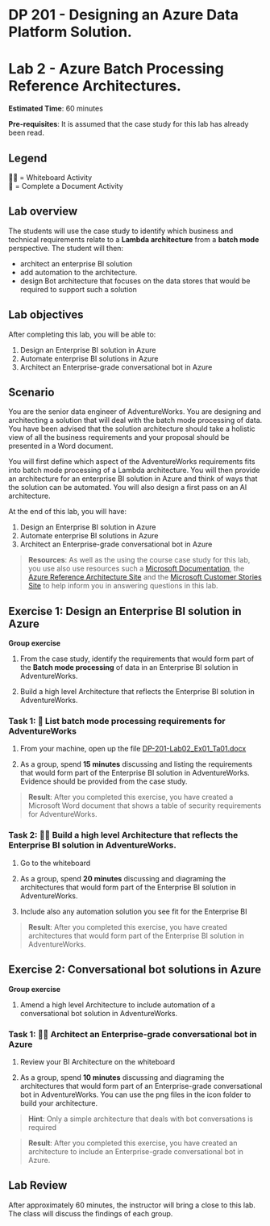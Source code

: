 # DP 201 - Designing an Azure Data Platform Solution.
# Lab 2 - Azure Batch Processing Reference Architectures.

**Estimated Time**: 60 minutes

**Pre-requisites**: It is assumed that the case study for this lab has already been read.

## Legend  
👩‍🏫 = Whiteboard Activity  
📄 = Complete a Document Activity

## Lab overview

The students will use the case study to identify which business and technical requirements relate to a **Lambda architecture** from a **batch mode** perspective. The student will then: 
- architect an enterprise BI solution
- add automation to the architecture. 
- design Bot architecture that focuses on the data stores that would be required to support such a solution 

## Lab objectives
  
After completing this lab, you will be able to:

1. Design an Enterprise BI solution in Azure
2. Automate enterprise BI solutions in Azure
3. Architect an Enterprise-grade conversational bot in Azure

## Scenario
  
You are the senior data engineer of AdventureWorks. You are designing and architecting a solution that will deal with the batch mode processing of data. You have been advised that the solution architecture should take a holistic view of all the business requirements and your proposal should be presented in a Word document.

You will first define which aspect of the AdventureWorks requirements fits into batch mode processing of a Lambda architecture. You will then provide an architecture for an enterprise BI solution in Azure and think of ways that the solution can be automated. You will also design a first pass on an AI architecture.

At the end of this lab, you will have:

1. Design an Enterprise BI solution in Azure
2. Automate enterprise BI solutions in Azure
3. Architect an Enterprise-grade conversational bot in Azure

>**Resources**: As well as the using the course case study for this lab, you use also use resources such a [Microsoft Documentation](https://docs.microsoft.com), the [Azure Reference Architecture Site](https://docs.microsoft.com/en-us/azure/architecture/reference-architectures/) and the [Microsoft Customer Stories Site](https://customers.microsoft.com/) to help inform you in answering questions in this lab. 

## Exercise 1: Design an Enterprise BI solution in Azure

**Group exercise**
  
1. From the case study, identify the requirements that would form part of the **Batch mode processing** of data in an Enterprise BI solution in AdventureWorks.

1. Build a high level Architecture that reflects the Enterprise BI solution in AdventureWorks.

### Task 1: 📄 List batch mode processing requirements for AdventureWorks

1. From your machine, open up the file [DP-201-Lab02_Ex01_Ta01.docx](../Labfiles/Starter/DP-201.2/DP-201-Lab02_Ex01_Ta01.docx)

1. As a group, spend **15 minutes** discussing and listing the requirements that would form part of the Enterprise BI solution in AdventureWorks. Evidence should be provided from the case study.

> **Result**: After you completed this exercise, you have created a Microsoft Word document that shows a table of security requirements for AdventureWorks.

### Task 2: 👩‍🏫 Build a high level Architecture that reflects the Enterprise BI solution in AdventureWorks. 

1. Go to the whiteboard

1. As a group, spend **20 minutes** discussing and diagraming the architectures that would form part of the Enterprise BI solution in AdventureWorks.
2. Include also any automation solution you see fit for the Enterprise BI

> **Result**: After you completed this exercise, you have created architectures that would form part of the Enterprise BI solution in AdventureWorks.

## Exercise 2: Conversational bot solutions in Azure

**Group exercise**
  
1. Amend a high level Architecture to include automation of a conversational bot solution in AdventureWorks.

### Task 1: 👩‍🏫 Architect an Enterprise-grade conversational bot in Azure

1. Review your BI Architecture on the whiteboard

2. As a group, spend **10 minutes** discussing and diagraming the architectures that would form part of an Enterprise-grade conversational bot in  AdventureWorks. You can use the png files in the icon folder to build your architecture.

> **Hint**: Only a simple architecture that deals with bot conversations is required

> **Result**: After you completed this exercise, you have created an architecture to include an Enterprise-grade conversational bot in Azure.

## Lab Review

After approximately 60 minutes, the instructor will bring a close to this lab. The class will discuss the findings of each group.